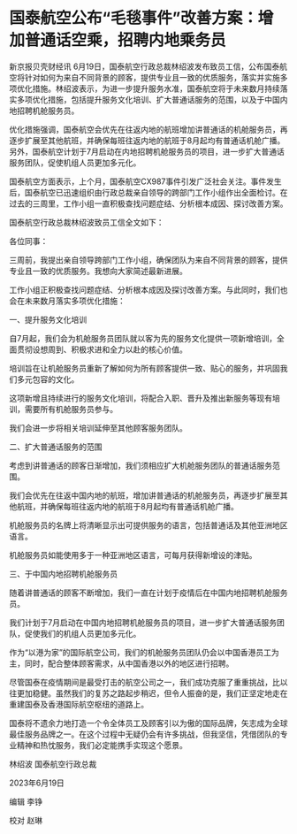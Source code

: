 

# 国泰航空公布“毛毯事件”改善方案：增加普通话空乘，招聘内地乘务员

新京报贝壳财经讯
6月19日，国泰航空行政总裁林绍波发布致员工信，公布国泰航空将针对如何为来自不同背景的顾客，提供专业且一致的优质服务，落实并实施多项优化措施。林绍波表示，为进一步提升服务水准，国泰航空将于未来数月持续落实多项优化措施，包括提升服务文化培训、扩大普通话服务的范围，以及于中国内地招聘机舱服务员。

优化措施强调，国泰航空会优先在往返内地的航班增加讲普通话的机舱服务员，再逐步扩展至其他航班，并确保每班往返内地的航班于8月起均有普通话机舱广播。另外，国泰航空计划于7月启动在内地招聘机舱服务员的项目，进一步扩大普通话服务团队，促使机组人员更加多元化。

国泰航空方面表示，上个月，国泰航空CX987事件引发广泛社会关注。事件发生后，国泰航空已迅速组织由行政总裁亲自领导的跨部门工作小组作出全面检讨。在过去的三周里，工作小组一直积极查找问题症结、分析根本成因、探讨改善方案。

国泰航空行政总裁林绍波致员工信全文如下：

各位同事：

三周前，我提出亲自领导跨部门工作小组，确保团队为来自不同背景的顾客，提供专业且一致的优质服务。我想向大家简述最新进展。

工作小组正积极查找问题症结、分析根本成因及探讨改善方案。与此同时，我们也会在未来数月落实多项优化措施：

一、提升服务文化培训

自7月起，我们会为机舱服务员团队就以客为先的服务文化提供一项新增培训，全面贯彻设想周到、积极求进和全力以赴的核心价值。

培训旨在让机舱服务员重新了解如何为所有顾客提供一致、贴心的服务，并巩固我们多元包容的文化。

这项新增且持续进行的服务文化培训，将配合入职、晋升及推出新服务等现有培训，需要所有机舱服务员参与。

我们会进一步将相关培训延伸至其他顾客服务团队。

二、扩大普通话服务的范围

考虑到讲普通话的顾客日渐增加，我们须相应扩大机舱服务团队的普通话服务范围。

我们会优先在往返中国内地的航班，增加讲普通话的机舱服务员，再逐步扩展至其他航班，并确保每班往返内地的航班于8月起均有普通话机舱广播。

机舱服务员的名牌上将清晰显示出可提供服务的语言，包括普通话及其他亚洲地区语言。

机舱服务员如能使用多于一种亚洲地区语言，可每月获得新增设的津贴。

三、于中国内地招聘机舱服务员

随着讲普通话的顾客不断增加，我们一直在计划于疫情后在中国内地招聘机舱服务员。

我们计划于7月启动在中国内地招聘机舱服务员的项目，进一步扩大普通话服务团队，促使我们的机组人员更加多元化。

作为“以港为家”的国际航空公司，我们的机舱服务员团队仍会以中国香港员工为主，同时，配合整体顾客需求，从中国香港以外的地区进行招聘。

尽管国泰在疫情期间是最受打击的航空公司之一，我们成功克服了重重挑战，比以往更加稳健。虽然我们的复苏之路起步稍迟，但令人振奋的是，我们正坚定地走在重建国泰及香港国际航空枢纽的道路上。

国泰将不遗余力地打造一个令全体员工及顾客引以为傲的国际品牌，矢志成为全球最佳服务品牌之一。在这个过程中无疑仍会有许多挑战，但我坚信，凭借团队的专业精神和热忱服务，我们必定能携手实现这个愿景。

林绍波 国泰航空行政总裁

2023年6月19日

编辑 李铮

校对 赵琳

